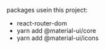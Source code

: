 packages usein this project:

- react-router-dom
- yarn add @material-ui/core
- yarn add @material-ui/icons
